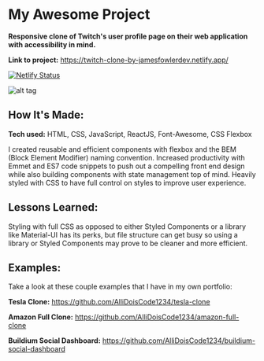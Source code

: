 # My Awesome Project

**Responsive clone of Twitch's user profile page on their web application with accessibility in mind.**


**Link to project:** https://twitch-clone-by-jamesfowlerdev.netlify.app/

[![Netlify Status](https://api.netlify.com/api/v1/badges/7abc2832-a50e-44b2-9bde-7b1aa53ecd0d/deploy-status)](https://app.netlify.com/sites/twitch-clone-by-jamesfowlerdev/deploys)

![alt tag](https://i.imgur.com/h8SAR0A.png)

## How It's Made:

**Tech used:** HTML, CSS, JavaScript, ReactJS, Font-Awesome, CSS Flexbox

I created reusable and efficient components with flexbox and the BEM (Block Element Modifier) naming convention. Increased productivity with Emmet and ES7 code snippets to push out a compelling front end design while also building components with state management top of mind. Heavily styled with CSS to have full control on styles to improve user experience. 

## Lessons Learned:

Styling with full CSS as opposed to either Styled Components or a library like Material-UI has its perks, but file structure can get busy so using a library or Styled Components may prove to be cleaner and more efficient. 

## Examples:
Take a look at these couple examples that I have in my own portfolio:

**Tesla Clone:** https://github.com/AlliDoisCode1234/tesla-clone

**Amazon Full Clone:** https://github.com/AlliDoisCode1234/amazon-full-clone

**Buildium Social Dashboard:** https://github.com/AlliDoisCode1234/buildium-social-dashboard


